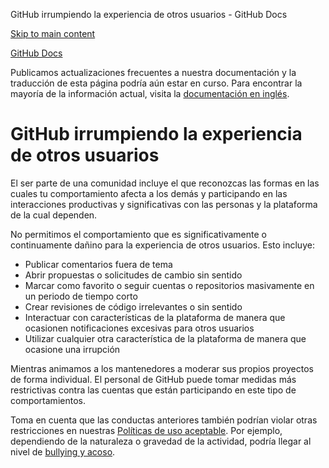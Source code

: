 GitHub irrumpiendo la experiencia de otros usuarios - GitHub Docs

[Skip to main content](#main-content)

[](/es)[GitHub Docs](/es)

Publicamos actualizaciones frecuentes a nuestra documentación y la traducción de esta página podría aún estar en curso. Para encontrar la mayoría de la información actual, visita la [documentación en inglés](/en).

GitHub irrumpiendo la experiencia de otros usuarios
==========

El ser parte de una comunidad incluye el que reconozcas las formas en las cuales tu comportamiento afecta a los demás y participando en las interacciones productivas y significativas con las personas y la plataforma de la cual dependen.

No permitimos el comportamiento que es significativamente o continuamente dañino para la experiencia de otros usuarios. Esto incluye:

* Publicar comentarios fuera de tema
* Abrir propuestas o solicitudes de cambio sin sentido
* Marcar como favorito o seguir cuentas o repositorios masivamente en un periodo de tiempo corto
* Crear revisiones de código irrelevantes o sin sentido
* Interactuar con características de la plataforma de manera que ocasionen notificaciones excesivas para otros usuarios
* Utilizar cualquier otra característica de la plataforma de manera que ocasione una irrupción

Mientras animamos a los mantenedores a moderar sus propios proyectos de forma individual. El personal de GitHub puede tomar medidas más restrictivas contra las cuentas que están participando en este tipo de comportamientos.

Toma en cuenta que las conductas anteriores también podrían violar otras restricciones en nuestras [Políticas de uso aceptable](/es/github/site-policy/github-acceptable-use-policies). Por ejemplo, dependiendo de la naturaleza o gravedad de la actividad, podría llegar al nivel de [bullying y acoso](/es/github/site-policy/github-bullying-and-harassment).
